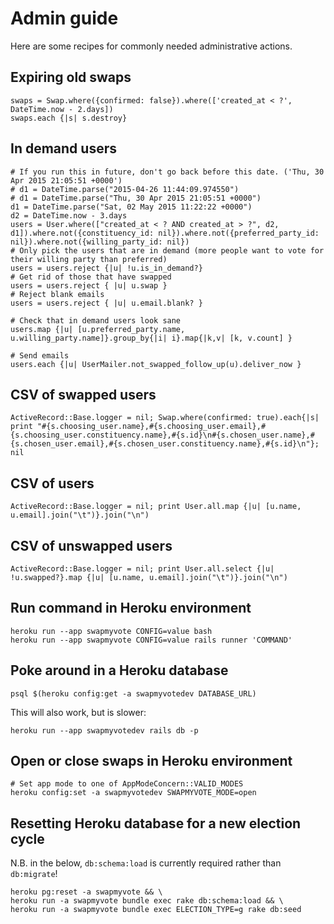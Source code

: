 Admin guide
===========

Here are some recipes for commonly needed administrative actions.

Expiring old swaps
------------------

    swaps = Swap.where({confirmed: false}).where(['created_at < ?', DateTime.now - 2.days])
    swaps.each {|s| s.destroy}

In demand users
---------------

    # If you run this in future, don't go back before this date. ('Thu, 30 Apr 2015 21:05:51 +0000')
    # d1 = DateTime.parse("2015-04-26 11:44:09.974550")
    # d1 = DateTime.parse("Thu, 30 Apr 2015 21:05:51 +0000")
    d1 = DateTime.parse("Sat, 02 May 2015 11:22:22 +0000")
    d2 = DateTime.now - 3.days
    users = User.where(["created_at < ? AND created_at > ?", d2, d1]).where.not({constituency_id: nil}).where.not({preferred_party_id: nil}).where.not({willing_party_id: nil})
    # Only pick the users that are in demand (more people want to vote for their willing party than preferred)
    users = users.reject {|u| !u.is_in_demand?}
    # Get rid of those that have swapped
    users = users.reject { |u| u.swap }
    # Reject blank emails
    users = users.reject { |u| u.email.blank? }

    # Check that in demand users look sane
    users.map {|u| [u.preferred_party.name, u.willing_party.name]}.group_by{|i| i}.map{|k,v| [k, v.count] }

    # Send emails
    users.each {|u| UserMailer.not_swapped_follow_up(u).deliver_now }

CSV of swapped users
--------------------

    ActiveRecord::Base.logger = nil; Swap.where(confirmed: true).each{|s| print "#{s.choosing_user.name},#{s.choosing_user.email},#{s.choosing_user.constituency.name},#{s.id}\n#{s.chosen_user.name},#{s.chosen_user.email},#{s.chosen_user.constituency.name},#{s.id}\n"}; nil

CSV of users
------------

    ActiveRecord::Base.logger = nil; print User.all.map {|u| [u.name, u.email].join("\t")}.join("\n")

CSV of unswapped users
----------------------

    ActiveRecord::Base.logger = nil; print User.all.select {|u| !u.swapped?}.map {|u| [u.name, u.email].join("\t")}.join("\n")

Run command in Heroku environment
---------------------------------

    heroku run --app swapmyvote CONFIG=value bash
    heroku run --app swapmyvote CONFIG=value rails runner 'COMMAND'

Poke around in a Heroku database
--------------------------------

    psql $(heroku config:get -a swapmyvotedev DATABASE_URL)

This will also work, but is slower:

    heroku run --app swapmyvotedev rails db -p

Open or close swaps in Heroku environment
-----------------------------------------

    # Set app mode to one of AppModeConcern::VALID_MODES
    heroku config:set -a swapmyvotedev SWAPMYVOTE_MODE=open

Resetting Heroku database for a new election cycle
--------------------------------------------------

N.B. in the below, `db:schema:load` is currently required rather than
`db:migrate`!

    heroku pg:reset -a swapmyvote && \
    heroku run -a swapmyvote bundle exec rake db:schema:load && \
    heroku run -a swapmyvote bundle exec ELECTION_TYPE=g rake db:seed

